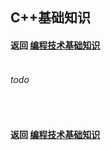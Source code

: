 ## C++基础知识
#### 返回 [编程技术基础知识](../编程技术基础知识.md) <br><br>

###### todo

<br>

#### 返回 [编程技术基础知识](../编程技术基础知识.md)